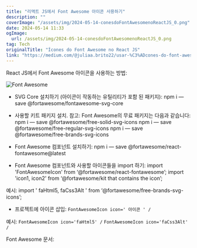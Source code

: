 ```yaml
---
title: "리액트 JS에서 Font Awesome 아이콘 사용하기"
description: ""
coverImage: "/assets/img/2024-05-14-conesdoFontAwesomenoReactJS_0.png"
date: 2024-05-14 11:33
ogImage: 
  url: /assets/img/2024-05-14-conesdoFontAwesomenoReactJS_0.png
tag: Tech
originalTitle: "Ícones do Font Awesome no React JS"
link: "https://medium.com/@juliaa.brito22/usar-%C3%ADcones-do-font-awesome-no-react-js-77125da20dad"
---
```



React JS에서 Font Awesome 아이콘을 사용하는 방법:

![Font Awesome](/assets/img/2024-05-14-conesdoFontAwesomenoReactJS_0.png)

- SVG Core 설치하기 (아이콘이 작동하는 유틸리티가 포함 된 패키지):
npm i — save @fortawesome/fontawesome-svg-core
- 사용할 키트 패키지 설치. 참고: Font Awesome의 무료 패키지는 다음과 같습니다:
npm i — save @fortawesome/free-solid-svg-icons
npm i — save @fortawesome/free-regular-svg-icons
npm i — save @fortawesome/free-brands-svg-icons
- Font Awesome 컴포넌트 설치하기:
npm i — save @fortawesome/react-fontawesome@latest

- Font Awesome 컴포넌트와 사용할 아이콘들을 import 하기:
import 'FontAwesomeIcon' from ‘@fortawesome/react-fontawesome’;
import 'icon1, icon2' from ‘@fortawesome/kit that contains the icon’;



예시:
import ' faHtml5, faCss3Alt ' from ‘@fortawesome/free-brands-svg-icons’;

- 프로젝트에 아이콘 삽입:
`FontAwesomeIcon icon=' 아이콘 ' /`

예시:
`FontAwesomeIcon icon='faHtml5' /`
`FontAwesomeIcon icon='faCss3Alt' /`

Font Awesome 문서: